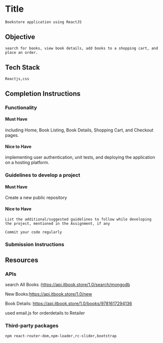 # Title

    Bookstore application using ReactJS

## Objective

    search for books, view book details, add books to a shopping cart, and place an order.

## Tech Stack

    Reactjs,css

## Completion Instructions

### Functionality

#### Must Have
 including Home, Book Listing, Book Details, Shopping Cart, and Checkout pages.
    

#### Nice to Have

  implementing user authentication, unit tests, and deploying the application on a hosting platform.

### Guidelines to develop a project

#### Must Have

   Create a new public repository

#### Nice to Have

    List the additional/suggested guidelines to follow while developing the project, mentioned in the Assignment, if any

    Commit your code regularly 

### Submission Instructions


## Resources



### APIs
   search All Books :https://api.itbook.store/1.0/search/mongodb

   New Books:https://api.itbook.store/1.0/new

   Book Details: https://api.itbook.store/1.0/books/9781617294136

   used email.js for orderdetails to Retailer
    

### Third-party packages

    npm react-router-dom,npm-loader,rc-slider,bootstrap
